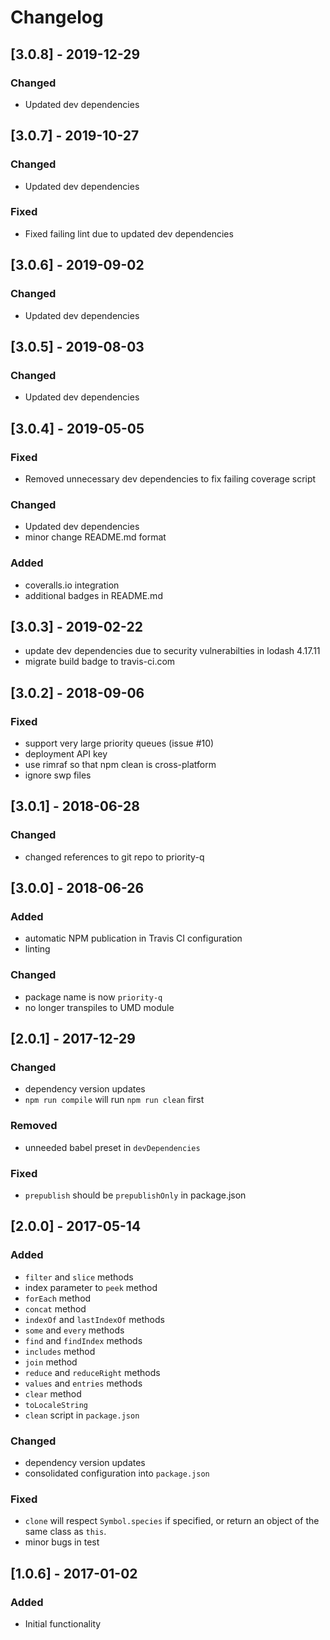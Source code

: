 # Changelog

## [3.0.8] - 2019-12-29

### Changed

- Updated dev dependencies

## [3.0.7] - 2019-10-27

### Changed

- Updated dev dependencies

### Fixed

- Fixed failing lint due to updated dev dependencies

## [3.0.6] - 2019-09-02

### Changed

- Updated dev dependencies

## [3.0.5] - 2019-08-03

### Changed

- Updated dev dependencies

## [3.0.4] - 2019-05-05

### Fixed

- Removed unnecessary dev dependencies to fix failing coverage script

### Changed

- Updated dev dependencies
- minor change README.md format

### Added

- coveralls.io integration
- additional badges in README.md

## [3.0.3] - 2019-02-22

- update dev dependencies due to security vulnerabilties in lodash 4.17.11
- migrate build badge to travis-ci.com

## [3.0.2] - 2018-09-06

### Fixed

- support very large priority queues (issue #10)
- deployment API key
- use rimraf so that npm clean is cross-platform
- ignore swp files

## [3.0.1] - 2018-06-28

### Changed

- changed references to git repo to priority-q

## [3.0.0] - 2018-06-26

### Added

- automatic NPM publication in Travis CI configuration
- linting

### Changed

- package name is now `priority-q`
- no longer transpiles to UMD module

## [2.0.1] - 2017-12-29

### Changed

- dependency version updates
- `npm run compile` will run `npm run clean` first

### Removed

- unneeded babel preset in `devDependencies`

### Fixed

- `prepublish` should be `prepublishOnly` in package.json

## [2.0.0] - 2017-05-14

### Added

- `filter` and `slice` methods
- index parameter to `peek` method
- `forEach` method
- `concat` method
- `indexOf` and `lastIndexOf` methods
- `some` and `every` methods
- `find` and `findIndex` methods
- `includes` method
- `join` method
- `reduce` and `reduceRight` methods
- `values` and `entries` methods
- `clear` method
- `toLocaleString`
- `clean` script in `package.json`

### Changed

- dependency version updates
- consolidated configuration into `package.json`

### Fixed

- `clone` will respect `Symbol.species` if specified, or return an object of the same class as `this`.
- minor bugs in test

## [1.0.6] - 2017-01-02

### Added
- Initial functionality
